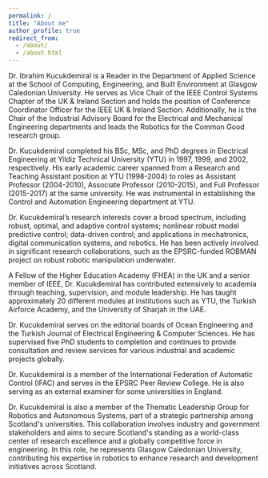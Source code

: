 ```yaml
---
permalink: /
title: "About me"
author_profile: true
redirect_from: 
  - /about/
  - /about.html
---
```


Dr. Ibrahim Kucukdemiral is a Reader in the Department of Applied Science at the School of Computing, Engineering, and Built Environment at Glasgow Caledonian University. He serves as Vice Chair of the IEEE Control Systems Chapter of the UK & Ireland Section and holds the position of Conference Coordinator Officer for the IEEE UK & Ireland Section. Additionally, he is the Chair of the Industrial Advisory Board for the Electrical and Mechanical Engineering departments and leads the Robotics for the Common Good research group. 

Dr. Kucukdemiral completed his BSc, MSc, and PhD degrees in Electrical Engineering at Yildiz Technical University (YTU) in 1997, 1999, and 2002, respectively. His early academic career spanned from a Research and Teaching Assistant position at YTU (1998-2004) to roles as Assistant Professor (2004-2010), Associate Professor (2010-2015), and Full Professor (2015-2017) at the same university. He was instrumental in establishing the Control and Automation Engineering department at YTU.

Dr. Kucukdemiral’s research interests cover a broad spectrum, including robust, optimal, and adaptive control systems; nonlinear robust model predictive control; data-driven control; and applications in mechatronics, digital communication systems, and robotics. He has been actively involved in significant research collaborations, such as the EPSRC-funded ROBMAN project on robust robotic manipulation underwater.

A Fellow of the Higher Education Academy (FHEA) in the UK and a senior member of IEEE, Dr. Kucukdemiral has contributed extensively to academia through teaching, supervision, and module leadership. He has taught approximately 20 different modules at institutions such as YTU, the Turkish Airforce Academy, and the University of Sharjah in the UAE. 

Dr. Kucukdemiral serves on the editorial boards of Ocean Engineering and the Turkish Journal of Electrical Engineering & Computer Sciences. He has supervised five PhD students to completion and continues to provide consultation and review services for various industrial and academic projects globally.

Dr. Kucukdemiral is a member of the International Federation of Automatic Control (IFAC) and serves in the EPSRC Peer Review College. He is also serving as an external examiner for some universities in England.

Dr. Kucukdemiral is also a member of the Thematic Leadership Group for Robotics and Autonomous Systems, part of a strategic partnership among Scotland's universities. This collaboration involves industry and government stakeholders and aims to secure Scotland's standing as a world-class center of research excellence and a globally competitive force in engineering. In this role, he represents Glasgow Caledonian University, contributing his expertise in robotics to enhance research and development initiatives across Scotland.
